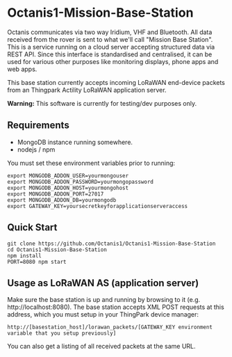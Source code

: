 # Octanis1-Mission-Base-Station
Octanis communicates via two way Iridium, VHF and Bluetooth. All data received from the rover is sent to what we'll call "Mission Base Station". This is a service running on a cloud server accepting structured data via REST API. Since this interface is standardised and centralised, it can be used for various other purposes like monitoring displays, phone apps and web apps.

This base station currently accepts incoming LoRaWAN end-device packets from an Thingpark Actility LoRaWAN application server.

__Warning:__ This software is currently for testing/dev purposes only.


## Requirements
- MongoDB instance running somewhere.
- nodejs / npm

You must set these environment variables prior to running:
```
export MONGODB_ADDON_USER=yourmongouser
export MONGODB_ADDON_PASSWORD=yourmongopassword
export MONGODB_ADDON_HOST=yourmongohost
export MONGODB_ADDON_PORT=27017
export MONGODB_ADDON_DB=yourmongodb
export GATEWAY_KEY=yoursecretkeyforapplicationserveraccess
```



## Quick Start
```
git clone https://github.com/Octanis1/Octanis1-Mission-Base-Station
cd Octanis1-Mission-Base-Station
npm install
PORT=8080 npm start  
```

## Usage as LoRaWAN AS (application server)
Make sure the base station is up and running by browsing to it (e.g. http://localhost:8080). The  base station accepts XML POST requests at this address, which you must setup in your ThingPark device manager:
```
http://[basestation_host]/lorawan_packets/[GATEWAY_KEY environment variable that you setup previously]
```
You can also get a listing of all received packets at the same URL.





